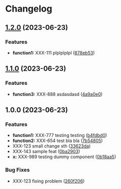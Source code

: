 # Changelog

## [1.2.0](https://github.com/dawidjedrzejczak-intive/allinone/compare/v1.1.0...v1.2.0) (2023-06-23)


### Features

* **function1:** XXX-111 plplplplpl ([878eb53](https://github.com/dawidjedrzejczak-intive/allinone/commit/878eb53491198fd30b0fbdd669b48de87f6eb396))

## [1.1.0](https://github.com/dawidjedrzejczak-intive/allinone/compare/v1.0.0...v1.1.0) (2023-06-23)


### Features

* **function3:** XXX-888 asdasdasd ([4a9a0e0](https://github.com/dawidjedrzejczak-intive/allinone/commit/4a9a0e0b38a6ec230699f00fa7ed64f6b799304f))

## 1.0.0 (2023-06-23)


### Features

* **function1:** XXX-777 testing testing ([b4fdbd0](https://github.com/dawidjedrzejczak-intive/allinone/commit/b4fdbd0184ea8bd5d60fcb20a9364b62958dccc5))
* **function2:** XXX-654 test bla bla ([7b54805](https://github.com/dawidjedrzejczak-intive/allinone/commit/7b548059edba5544224dacdb87133d718429705b))
* XXX-123 small change sth ([33623da](https://github.com/dawidjedrzejczak-intive/allinone/commit/33623da8fa120b6c77c3a8c65c426c8dd601109e))
* XXX-143 sample feat ([0ba2903](https://github.com/dawidjedrzejczak-intive/allinone/commit/0ba29036d6ef58a67c6876310d103f0c5b67a582))
* **x:** XXX-989 testing dummy component ([0b18aa5](https://github.com/dawidjedrzejczak-intive/allinone/commit/0b18aa55953f69489e7ccce5fd88e427f8cba9d6))


### Bug Fixes

* XXX-123 fixing problem ([260f206](https://github.com/dawidjedrzejczak-intive/allinone/commit/260f206c6f2f831377ac85577dba98f7016348f4))
